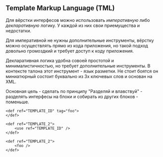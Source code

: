 ## Template Markup Language (TML)

Для вёрстки интерфесов можно использовать *императивную* либо *декларативную* логику.
У каждой из них свои приемущества и недостатки.

Для императивной не нужны дополнительные инструменты, вёрстку
можно осуществлять прямо из кода приложения, но такой подход довольно громоздкий и требует доступ к коду приложения.

Декларативная логика удобна совоей простотой и минималистичностью, но требует дополнительные инструменты.
В контексте талона этот инструмент - язык разметки. Не стоит боятся он миниатюрный состоит буквально из 3х ключевых слов
и основан на XML.

Основная цель - сделать по принципу "Разделяй и влавствуй" - разделять интерфесы на блоки и собирать из других блоков -
поменьше.


```
<def ref="TEMPLATE_ID" tag="foo">
</def>
```

```
<def ref="TEMPLATE_2">
    <use ref="TEMPLATE_ID" />
</def>
```

```
<def ref="TEMPLATE_2">
    <foo />
</def>
```